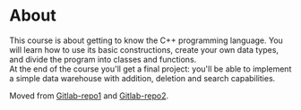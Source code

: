 # About  

This course is about getting to know the C++ programming language. You will learn how to use its basic constructions, create your own data types, and divide the program into classes and functions.  
At the end of the course you'll get a final project: you'll be able to implement a simple data warehouse with addition, deletion and search capabilities.

Moved from [Gitlab-repo1](https://gitlab.com/Shingarey/coursera_yandex_cpp) and [Gitlab-repo2](https://gitlab.com/Shingarey/yandex_cpp).
  